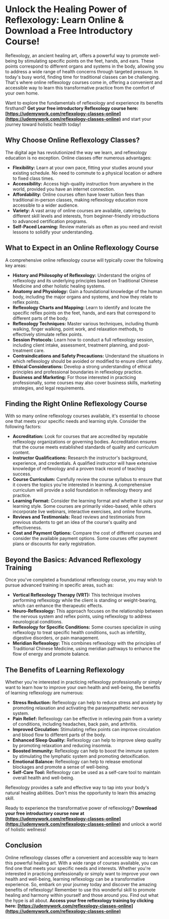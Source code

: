 # Unlock the Healing Power of Reflexology: Learn Online & Download a Free Introductory Course!

Reflexology, an ancient healing art, offers a powerful way to promote well-being by stimulating specific points on the feet, hands, and ears. These points correspond to different organs and systems in the body, allowing you to address a wide range of health concerns through targeted pressure. In today's busy world, finding time for traditional classes can be challenging. That's where online reflexology courses come in, offering a convenient and accessible way to learn this transformative practice from the comfort of your own home.

Want to explore the fundamentals of reflexology and experience its benefits firsthand?  **Get your free introductory Reflexology course here: [https://udemywork.com/reflexology-classes-online](https://udemywork.com/reflexology-classes-online)** and start your journey toward holistic health today!

## Why Choose Online Reflexology Classes?

The digital age has revolutionized the way we learn, and reflexology education is no exception. Online classes offer numerous advantages:

*   **Flexibility:** Learn at your own pace, fitting your studies around your existing schedule. No need to commute to a physical location or adhere to fixed class times.
*   **Accessibility:** Access high-quality instruction from anywhere in the world, provided you have an internet connection.
*   **Affordability:** Online courses often have lower tuition fees than traditional in-person classes, making reflexology education more accessible to a wider audience.
*   **Variety:** A vast array of online courses are available, catering to different skill levels and interests, from beginner-friendly introductions to advanced certification programs.
*   **Self-Paced Learning:** Review materials as often as you need and revisit lessons to solidify your understanding.

## What to Expect in an Online Reflexology Course

A comprehensive online reflexology course will typically cover the following key areas:

*   **History and Philosophy of Reflexology:** Understand the origins of reflexology and its underlying principles based on Traditional Chinese Medicine and other holistic healing systems.
*   **Anatomy and Physiology:** Gain a foundational knowledge of the human body, including the major organs and systems, and how they relate to reflex points.
*   **Reflexology Charts and Mapping:** Learn to identify and locate the specific reflex points on the feet, hands, and ears that correspond to different parts of the body.
*   **Reflexology Techniques:** Master various techniques, including thumb walking, finger walking, point work, and relaxation methods, to effectively stimulate reflex points.
*   **Session Protocols:** Learn how to conduct a full reflexology session, including client intake, assessment, treatment planning, and post-treatment care.
*   **Contraindications and Safety Precautions:** Understand the situations in which reflexology should be avoided or modified to ensure client safety.
*   **Ethical Considerations:** Develop a strong understanding of ethical principles and professional boundaries in reflexology practice.
*   **Business and Marketing:** For those interested in practicing professionally, some courses may also cover business skills, marketing strategies, and legal requirements.

## Finding the Right Online Reflexology Course

With so many online reflexology courses available, it's essential to choose one that meets your specific needs and learning style. Consider the following factors:

*   **Accreditation:** Look for courses that are accredited by reputable reflexology organizations or governing bodies. Accreditation ensures that the course meets established standards of quality and curriculum content.
*   **Instructor Qualifications:** Research the instructor's background, experience, and credentials. A qualified instructor will have extensive knowledge of reflexology and a proven track record of teaching success.
*   **Course Curriculum:** Carefully review the course syllabus to ensure that it covers the topics you're interested in learning. A comprehensive curriculum will provide a solid foundation in reflexology theory and practice.
*   **Learning Format:** Consider the learning format and whether it suits your learning style. Some courses are primarily video-based, while others incorporate live webinars, interactive exercises, and online forums.
*   **Reviews and Testimonials:** Read reviews and testimonials from previous students to get an idea of the course's quality and effectiveness.
*   **Cost and Payment Options:** Compare the cost of different courses and consider the available payment options. Some courses offer payment plans or discounts for early registration.

## Beyond the Basics: Advanced Reflexology Training

Once you've completed a foundational reflexology course, you may wish to pursue advanced training in specific areas, such as:

*   **Vertical Reflexology Therapy (VRT):** This technique involves performing reflexology while the client is standing or weight-bearing, which can enhance the therapeutic effects.
*   **Neuro-Reflexology:** This approach focuses on the relationship between the nervous system and reflex points, using reflexology to address neurological conditions.
*   **Reflexology for Specific Conditions:** Some courses specialize in using reflexology to treat specific health conditions, such as infertility, digestive disorders, or pain management.
*   **Meridian Reflexology:** This combines reflexology with the principles of Traditional Chinese Medicine, using meridian pathways to enhance the flow of energy and promote balance.

## The Benefits of Learning Reflexology

Whether you're interested in practicing reflexology professionally or simply want to learn how to improve your own health and well-being, the benefits of learning reflexology are numerous:

*   **Stress Reduction:** Reflexology can help to reduce stress and anxiety by promoting relaxation and activating the parasympathetic nervous system.
*   **Pain Relief:** Reflexology can be effective in relieving pain from a variety of conditions, including headaches, back pain, and arthritis.
*   **Improved Circulation:** Stimulating reflex points can improve circulation and blood flow to different parts of the body.
*   **Enhanced Sleep Quality:** Reflexology can help to improve sleep quality by promoting relaxation and reducing insomnia.
*   **Boosted Immunity:** Reflexology can help to boost the immune system by stimulating the lymphatic system and promoting detoxification.
*   **Emotional Balance:** Reflexology can help to release emotional blockages and promote a sense of well-being.
*   **Self-Care Tool:** Reflexology can be used as a self-care tool to maintain overall health and well-being.

Reflexology provides a safe and effective way to tap into your body's natural healing abilities. Don't miss the opportunity to learn this amazing skill.

Ready to experience the transformative power of reflexology? **Download your free introductory course now at [https://udemywork.com/reflexology-classes-online](https://udemywork.com/reflexology-classes-online)** and unlock a world of holistic wellness!

## Conclusion

Online reflexology classes offer a convenient and accessible way to learn this powerful healing art. With a wide range of courses available, you can find one that meets your specific needs and interests. Whether you're interested in practicing professionally or simply want to improve your own health and well-being, learning reflexology can be a transformative experience. So, embark on your journey today and discover the amazing benefits of reflexology! Remember to use this wonderful skill to promote healing and harmony within yourself and those around you.
Find out what the hype is all about. **Access your free reflexology training by clicking here: [https://udemywork.com/reflexology-classes-online](https://udemywork.com/reflexology-classes-online)**
